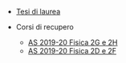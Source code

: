 - [Tesi di laurea](tesi.md)

- Corsi di recupero

   - [AS 2019-20 Fisica 2G e 2H](recupero/AS1920-Fisica-2GH.md)
   - [AS 2019-20 Fisica 2D e 2F](recupero/AS1920-Fisica-2DF.md)


